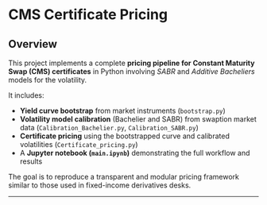 # CMS Certificate Pricing

## Overview

This project implements a complete **pricing pipeline for Constant Maturity Swap (CMS) certificates** in Python involving *SABR* and *Additive Bacheliers* models for the volatility.
  
It includes:

- **Yield curve bootstrap** from market instruments (`bootstrap.py`)
- **Volatility model calibration** (Bachelier and SABR) from swaption market data (`Calibration_Bachelier.py`, `Calibration_SABR.py`)
- **Certificate pricing** using the bootstrapped curve and calibrated volatilities (`Certificate_pricing.py`)
- A **Jupyter notebook (`main.ipynb`)** demonstrating the full workflow and results

The goal is to reproduce a transparent and modular pricing framework similar to those used in fixed-income derivatives desks.

---

